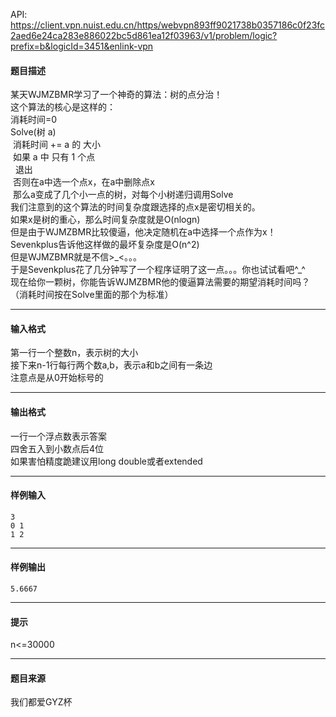 API: https://client.vpn.nuist.edu.cn/https/webvpn893ff9021738b0357186c0f23fc2aed6e24ca283e886022bc5d861ea12f03963/v1/problem/logic?prefix=b&logicId=3451&enlink-vpn

#### 题目描述

某天WJMZBMR学习了一个神奇的算法：树的点分治！  
这个算法的核心是这样的：  
消耗时间=0  
Solve(树 a)  
 消耗时间 += a 的 大小  
 如果 a 中 只有 1 个点  
  退出  
 否则在a中选一个点x，在a中删除点x  
 那么a变成了几个小一点的树，对每个小树递归调用Solve  
我们注意到的这个算法的时间复杂度跟选择的点x是密切相关的。  
如果x是树的重心，那么时间复杂度就是O(nlogn)  
但是由于WJMZBMR比较傻逼，他决定随机在a中选择一个点作为x！  
Sevenkplus告诉他这样做的最坏复杂度是O(n^2)  
但是WJMZBMR就是不信>\_<。。。  
于是Sevenkplus花了几分钟写了一个程序证明了这一点。。。你也试试看吧^\_^  
现在给你一颗树，你能告诉WJMZBMR他的傻逼算法需要的期望消耗时间吗？（消耗时间按在Solve里面的那个为标准）

---

#### 输入格式

第一行一个整数n，表示树的大小  
接下来n-1行每行两个数a,b，表示a和b之间有一条边  
注意点是从0开始标号的

---

#### 输出格式

一行一个浮点数表示答案  
四舍五入到小数点后4位  
如果害怕精度跪建议用long double或者extended

---

#### 样例输入
```
3
0 1
1 2
```

---

#### 样例输出
```
5.6667
```

---

#### 提示

n<=30000

---

#### 题目来源

我们都爱GYZ杯